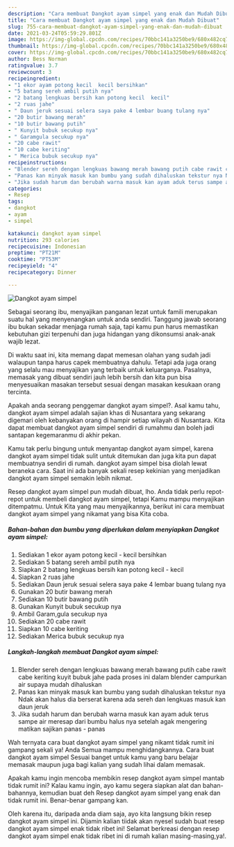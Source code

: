```yaml
---
description: "Cara membuat Dangkot ayam simpel yang enak dan Mudah Dibuat"
title: "Cara membuat Dangkot ayam simpel yang enak dan Mudah Dibuat"
slug: 755-cara-membuat-dangkot-ayam-simpel-yang-enak-dan-mudah-dibuat
date: 2021-03-24T05:59:29.801Z
image: https://img-global.cpcdn.com/recipes/70bbc141a3250be9/680x482cq70/dangkot-ayam-simpel-foto-resep-utama.jpg
thumbnail: https://img-global.cpcdn.com/recipes/70bbc141a3250be9/680x482cq70/dangkot-ayam-simpel-foto-resep-utama.jpg
cover: https://img-global.cpcdn.com/recipes/70bbc141a3250be9/680x482cq70/dangkot-ayam-simpel-foto-resep-utama.jpg
author: Bess Norman
ratingvalue: 3.7
reviewcount: 3
recipeingredient:
- "1 ekor ayam potong kecil  kecil bersihkan"
- "5 batang sereh ambil putih nya"
- "2 batang lengkuas bersih kan potong kecil  kecil"
- "2 ruas jahe"
- " Daun jeruk sesuai selera saya pake 4 lembar buang tulang nya"
- "20 butir bawang merah"
- "10 butir bawang putih"
- " Kunyit bubuk secukup nya"
- " Garamgula secukup nya"
- "20 cabe rawit"
- "10 cabe keriting"
- " Merica bubuk secukup nya"
recipeinstructions:
- "Blender sereh dengan lengkuas bawang merah bawang putih cabe rawit cabe keriting kuyit bubuk jahe pada proses ini dalam blender campurkan air supaya mudah dihaluskan"
- "Panas kan minyak masuk kan bumbu yang sudah dihaluskan tekstur nya Ndak akan halus dia berserat karena ada sereh dan lengkuas masuk kan daun jeruk"
- "Jika sudah harum dan berubah warna masuk kan ayam aduk terus sampe air meresap dari bumbu halus nya setelah agak mengering matikan sajikan panas - panas"
categories:
- Resep
tags:
- dangkot
- ayam
- simpel

katakunci: dangkot ayam simpel 
nutrition: 293 calories
recipecuisine: Indonesian
preptime: "PT21M"
cooktime: "PT53M"
recipeyield: "4"
recipecategory: Dinner

---
```



![Dangkot ayam simpel](https://img-global.cpcdn.com/recipes/70bbc141a3250be9/680x482cq70/dangkot-ayam-simpel-foto-resep-utama.jpg)

Sebagai seorang ibu, menyajikan panganan lezat untuk famili merupakan suatu hal yang menyenangkan untuk anda sendiri. Tanggung jawab seorang ibu bukan sekadar menjaga rumah saja, tapi kamu pun harus memastikan kebutuhan gizi terpenuhi dan juga hidangan yang dikonsumsi anak-anak wajib lezat.

Di waktu  saat ini, kita memang dapat memesan olahan yang sudah jadi walaupun tanpa harus capek membuatnya dahulu. Tetapi ada juga orang yang selalu mau menyajikan yang terbaik untuk keluarganya. Pasalnya, memasak yang dibuat sendiri jauh lebih bersih dan kita pun bisa menyesuaikan masakan tersebut sesuai dengan masakan kesukaan orang tercinta. 



Apakah anda seorang penggemar dangkot ayam simpel?. Asal kamu tahu, dangkot ayam simpel adalah sajian khas di Nusantara yang sekarang digemari oleh kebanyakan orang di hampir setiap wilayah di Nusantara. Kita dapat membuat dangkot ayam simpel sendiri di rumahmu dan boleh jadi santapan kegemaranmu di akhir pekan.

Kamu tak perlu bingung untuk menyantap dangkot ayam simpel, karena dangkot ayam simpel tidak sulit untuk ditemukan dan juga kita pun dapat membuatnya sendiri di rumah. dangkot ayam simpel bisa diolah lewat beraneka cara. Saat ini ada banyak sekali resep kekinian yang menjadikan dangkot ayam simpel semakin lebih nikmat.

Resep dangkot ayam simpel pun mudah dibuat, lho. Anda tidak perlu repot-repot untuk membeli dangkot ayam simpel, tetapi Kamu mampu menyajikan ditempatmu. Untuk Kita yang mau menyajikannya, berikut ini cara membuat dangkot ayam simpel yang nikamat yang bisa Kita coba.

<!--inarticleads1-->

##### Bahan-bahan dan bumbu yang diperlukan dalam menyiapkan Dangkot ayam simpel:

1. Sediakan 1 ekor ayam potong kecil - kecil bersihkan
1. Sediakan 5 batang sereh ambil putih nya
1. Siapkan 2 batang lengkuas bersih kan potong kecil - kecil
1. Siapkan 2 ruas jahe
1. Sediakan  Daun jeruk sesuai selera saya pake 4 lembar buang tulang nya
1. Gunakan 20 butir bawang merah
1. Sediakan 10 butir bawang putih
1. Gunakan  Kunyit bubuk secukup nya
1. Ambil  Garam,gula secukup nya
1. Sediakan 20 cabe rawit
1. Siapkan 10 cabe keriting
1. Sediakan  Merica bubuk secukup nya




<!--inarticleads2-->

##### Langkah-langkah membuat Dangkot ayam simpel:

1. Blender sereh dengan lengkuas bawang merah bawang putih cabe rawit cabe keriting kuyit bubuk jahe pada proses ini dalam blender campurkan air supaya mudah dihaluskan
1. Panas kan minyak masuk kan bumbu yang sudah dihaluskan tekstur nya Ndak akan halus dia berserat karena ada sereh dan lengkuas masuk kan daun jeruk
1. Jika sudah harum dan berubah warna masuk kan ayam aduk terus sampe air meresap dari bumbu halus nya setelah agak mengering matikan sajikan panas - panas




Wah ternyata cara buat dangkot ayam simpel yang nikamt tidak rumit ini gampang sekali ya! Anda Semua mampu menghidangkannya. Cara buat dangkot ayam simpel Sesuai banget untuk kamu yang baru belajar memasak maupun juga bagi kalian yang sudah lihai dalam memasak.

Apakah kamu ingin mencoba membikin resep dangkot ayam simpel mantab tidak rumit ini? Kalau kamu ingin, ayo kamu segera siapkan alat dan bahan-bahannya, kemudian buat deh Resep dangkot ayam simpel yang enak dan tidak rumit ini. Benar-benar gampang kan. 

Oleh karena itu, daripada anda diam saja, ayo kita langsung bikin resep dangkot ayam simpel ini. Dijamin kalian tiidak akan nyesel sudah buat resep dangkot ayam simpel enak tidak ribet ini! Selamat berkreasi dengan resep dangkot ayam simpel enak tidak ribet ini di rumah kalian masing-masing,ya!.

